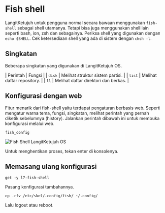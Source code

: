 # Fish shell

LangitKetujuh untuk pengguna normal secara bawaan menggunakan `fish-shell` sebagai shell utamanya. Tetapi bisa juga menggunakan shell lain seperti bash, ion, zsh dan sebagainya. Periksa shell yang digunakan dengan `echo $SHELL`. Cek ketersediaan shell yang ada di sistem dengan `chsh -l`.

## Singkatan

Beberapa singkatan yang digunakan di LangitKetujuh OS.

| Perintah              | Fungsi                                          |
| `disk`                | Melihat struktur sistem partisi.                |
| `list`                | Melihat daftar repository.                      |
| `ll`                  | Melihat daftar direktori dan berkas.            |

## Konfigurasi dengan web

Fitur menarik dari fish-shell yaitu terdapat pengaturan berbasis web. Seperti mengatur warna tema, fungsi, singkatan, melihat perintah yang pernah diketik sebelumnya (history). Jalankan perintah dibawah ini untuk membuka konfigurasi melalui web.

```
fish_config
```

![Fish Shell LangitKetujuh OS](../../media/image/fish-shell-langitketujuh-id.webp)

Untuk menghentikan proses, tekan enter di konsolenya.

## Memasang ulang konfigurasi

```
get -y l7-fish-shell
```

Pasang konfigurasi tambahannya.

```
cp -rfv /etc/skel/.config/fish/ ~/.config/
```

Lalu logout atau reboot.
